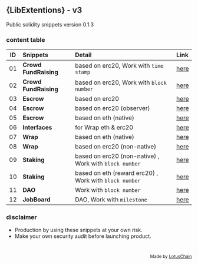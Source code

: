 ## {LibExtentions} - v3
Public solidity snippets version 0.1.3

### content table
| ID | Snippets | Detail | Link |
|---|:---|:---|:---|
| 01 | **Crowd FundRaising** | based on erc20, Work with `time stamp` | [here](./CrowdFund/CrowdFundBasedTime.sol) |
| 02 | **Crowd FundRaising** | based on erc20, Work with `block number` | [here](./CrowdFund/CrowdFundBasedBlock.sol) |
| 03 | **Escrow** | based on erc20 | [here](./Escrow/Escrow.sol) |
| 04 | **Escrow** | based on erc20 (observer) | [here](./Escrow/EscrowObserver.sol) |
| 05 | **Escrow** | based on eth (native) | [here](./Escrow/EscrowObserverEth.sol) |
| 06 | **Interfaces** | for Wrap eth & erc20 | [here](./Wrap/WrapInterfaces.sol) |
| 07 | **Wrap** | based on eth (native) | [here](./Wrap/WrapETH.sol) |
| 08 | **Wrap** | based on erc20 (non-native) | [here](./Wrap/WrapErc20.sol) |
| 09 | **Staking** | based on erc20 (non-native) , Work with `block number` | [here](./Staking/StakingERC20.sol) |
| 10 | **Staking** | based on eth (reward erc20) , Work with `block number` | [here](./Staking/StakingETH.sol) |
| 11 | **DAO** | Work with `block number` | [here](./DAO/DAO.sol) |
| 12 | **JobBoard** | DAO, Work with `milestone` | [here](./DAO/FreelancePlatform.sol) |

### disclaimer
- Production by using these snippets at your own risk.
- Make your own security audit before launching product.

# 

<div align="right">
<sub>Made by <a href="https://lotuschain.org">LotusChain</a></sub>
</div>
